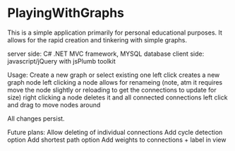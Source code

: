 # PlayingWithGraphs

This is a simple application primarily for personal educational purposes. It allows for the rapid creation and tinkering with simple graphs. 

server side: C# .NET MVC framework, MYSQL database
client side: javascript/jQuery with jsPlumb toolkit

Usage:
Create a new graph or select existing one
left click creates a new graph node
left clicking a node allows for renameing (note, atm it requires move the node slightly or reloading to get the connections to update for size)
right clicking a node deletes it and all connected connections
left click and drag to move nodes around

All changes persist. 

Future plans:
Allow deleting of individual connections
Add cycle detection option
Add shortest path option
Add weights to connections + label in view
